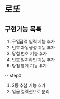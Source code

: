 # 로또
## 구현기능 목록

1. 구입금액 입력 기능 추가
2. 번호 자동생성 기능 추가
3. 당첨 번호 기능 추가
4. 번호 일치확인 기능 추가
5. 당첨 통계 기능 추가

-- step3
1. 2등 추첨 기능 추가
2. 일급 컬렉션으로 분리
